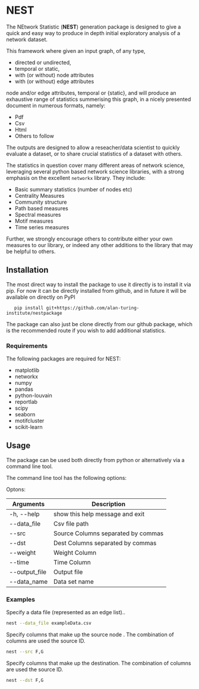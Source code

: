# NEST

The NEtwork Statistic (**NEST**) generation package is designed to give a quick
and easy way to produce in depth initial exploratory analysis of a network
dataset.


This framework where given an input graph, of any type, 

- directed or undirected, 
- temporal or static,
- with (or without) node attributes 
- with (or without) edge attributes 

node and/or edge attributes, temporal or {static}, and will produce an
exhaustive range of statistics summerising this graph, in a nicely presented
document in numerous formats, namely:  

- Pdf
- Csv
- Html
- Others to follow

The outputs are designed to allow a reseacher/data scientist to quickly
evaluate a dataset, or to share crucial statistics of a dataset with
others.

The statistics in question cover many different areas of network science,
leveraging several python based network science libraries, with a strong
emphasis on the excellent ``networkx`` library. They include:

- Basic summary statistics (number of nodes etc)
- Centrality Measures
- Community structure
- Path based measures
- Spectral measures
- Motif measures
- Time series measures

Further, we strongly encourage others to contribute either your own measures to
our library, or indeed any other additions to the library that may be helpful
to others.

## Installation


The most direct way to install the package to use it directly is to install it
via pip. For now it can be directly installed from github, and in future it
will be available on directly on PyPI

```{bash}
   pip install git+https://github.com/alan-turing-institute/nestpackage
```

The package can also just be clone directly from our github package, which is
the recommended route if you wish to add additional statistics. 

### Requirements

The following packages are required for NEST:

  - matplotlib
  - networkx
  - numpy
  - pandas
  - python-louvain
  - reportlab
  - scipy
  - seaborn
  - motifcluster
  - scikit-learn

 
## Usage

The package can be used both directly from python or alternatively via a command line tool.

The command line tool has the following options:

Optons:

| Arguments     | Description                        |
|---------------|------------------------------------|
| -h, --help    | show this help message and exit    |
| --data_file   | Csv file path                      |
| --src         | Source Columns separated by commas |
| --dst         | Dest Columns separated by commas   |
| --weight      | Weight Column                      |
| --time        | Time Column                        |
| --output_file | Output file                        |
| --data_name   | Data set name                      |

### Examples
 
Specify a data file (represented as an edge list).. 
```bash
nest --data_file exampleData.csv 
```

Specify columns that make up the source node . The combination of columns are used the source ID. 
```bash
nest --src F,G 
```

Specify columns that make up the destination. The combination of columns are used the source ID. 
```bash
nest --dst F,G 
```
  
